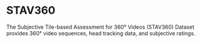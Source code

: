 # STAV360
 The Subjective Tile-based Assessment for 360° Videos (STAV360) Dataset provides 360° video sequences, head tracking data, and subjective ratings.
